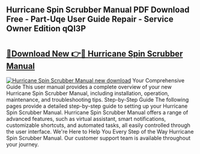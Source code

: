 ## Hurricane Spin Scrubber Manual PDF Download Free - Part-Uqe User Guide Repair - Service Owner Edition qQI3P

# <h2><a href="http://bc26304.oget.top/?id=Hurricane+Spin+Scrubber+Manual">🔗Download New 👉🔴 Hurricane Spin Scrubber Manual</a></h2>

[![Hurricane Spin Scrubber Manual new download](https://i.imgur.com/5g1atiW.png)](http://bc26304.oget.top/?id=Hurricane+Spin+Scrubber+Manual)
Your Comprehensive Guide This user manual provides a complete overview of your new Hurricane Spin Scrubber Manual, including installation, operation, maintenance, and troubleshooting tips. Step-by-Step Guide The following pages provide a detailed step-by-step guide to setting up your Hurricane Spin Scrubber Manual. Hurricane Spin Scrubber Manual offers a range of advanced features, such as virtual assistant, smart notifications, customizable shortcuts, and automated tasks, all easily controlled through the user interface. We're Here to Help You Every Step of the Way Hurricane Spin Scrubber Manual. Our customer support team is available throughout your journey.
